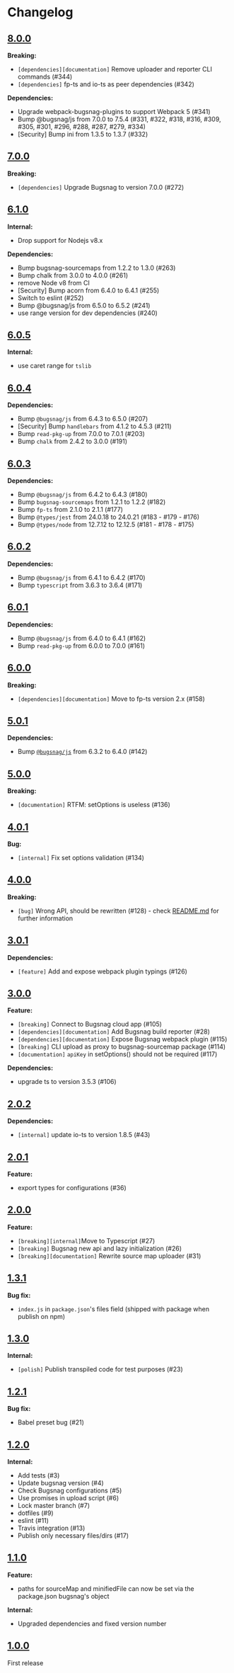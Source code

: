 # Changelog

## [8.0.0](https://github.com/contactlab/gluex/releases/tag/v8.0.0)

**Breaking:**

- `[dependencies][documentation]` Remove uploader and reporter CLI commands (#344)
- `[dependencies]` fp-ts and io-ts as peer dependencies (#342)

**Dependencies:**

- Upgrade webpack-bugsnag-plugins to support Webpack 5 (#341)
- Bump @bugsnag/js from 7.0.0 to 7.5.4 (#331, #322, #318, #316, #309, #305, #301, #296, #288, #287, #279, #334)
- [Security] Bump ini from 1.3.5 to 1.3.7 (#332)

## [7.0.0](https://github.com/contactlab/gluex/releases/tag/v7.0.0)

**Breaking:**

- `[dependencies]` Upgrade Bugsnag to version 7.0.0 (#272)

## [6.1.0](https://github.com/contactlab/gluex/releases/tag/v6.1.0)

**Internal:**

- Drop support for Nodejs v8.x

**Dependencies:**

- Bump bugsnag-sourcemaps from 1.2.2 to 1.3.0 (#263)
- Bump chalk from 3.0.0 to 4.0.0 (#261)
- remove Node v8 from CI
- [Security] Bump acorn from 6.4.0 to 6.4.1 (#255)
- Switch to eslint (#252)
- Bump @bugsnag/js from 6.5.0 to 6.5.2 (#241)
- use range version for dev dependencies (#240)

## [6.0.5](https://github.com/contactlab/gluex/releases/tag/v6.0.5)

**Internal:**

- use caret range for `tslib`

## [6.0.4](https://github.com/contactlab/gluex/releases/tag/v6.0.4)

**Dependencies:**

- Bump `@bugsnag/js` from 6.4.3 to 6.5.0 (#207)
- [Security] Bump `handlebars` from 4.1.2 to 4.5.3 (#211)
- Bump `read-pkg-up` from 7.0.0 to 7.0.1 (#203)
- Bump `chalk` from 2.4.2 to 3.0.0 (#191)

## [6.0.3](https://github.com/contactlab/gluex/releases/tag/v6.0.3)

**Dependencies:**

- Bump `@bugsnag/js` from 6.4.2 to 6.4.3 (#180)
- Bump `bugsnag-sourcemaps` from 1.2.1 to 1.2.2 (#182)
- Bump `fp-ts` from 2.1.0 to 2.1.1 (#177)
- Bump `@types/jest` from 24.0.18 to 24.0.21 (#183 - #179 - #176)
- Bump `@types/node` from 12.7.12 to 12.12.5 (#181 - #178 - #175)

## [6.0.2](https://github.com/contactlab/gluex/releases/tag/v6.0.2)

**Dependencies:**

- Bump `@bugsnag/js` from 6.4.1 to 6.4.2 (#170)
- Bump `typescript` from 3.6.3 to 3.6.4 (#171)

## [6.0.1](https://github.com/contactlab/gluex/releases/tag/v6.0.1)

**Dependencies:**

- Bump `@bugsnag/js` from 6.4.0 to 6.4.1 (#162)
- Bump `read-pkg-up` from 6.0.0 to 7.0.0 (#161)

## [6.0.0](https://github.com/contactlab/gluex/releases/tag/v6.0.0)

**Breaking:**

- `[dependencies][documentation]` Move to fp-ts version 2.x (#158)

## [5.0.1](https://github.com/contactlab/gluex/releases/tag/v5.0.1)

**Dependencies:**

- Bump [`@bugsnag/js`](https://github.com/bugsnag/bugsnag-js) from 6.3.2 to 6.4.0 (#142)

## [5.0.0](https://github.com/contactlab/gluex/releases/tag/v5.0.0)

**Breaking:**

- `[documentation]` RTFM: setOptions is useless (#136)

## [4.0.1](https://github.com/contactlab/gluex/releases/tag/v4.0.1)

**Bug:**

- `[internal]` Fix set options validation (#134)

## [4.0.0](https://github.com/contactlab/gluex/releases/tag/v4.0.0)

**Breaking:**

- `[bug]` Wrong API, should be rewritten (#128) - check [README.md](README.md) for further information

## [3.0.1](https://github.com/contactlab/gluex/releases/tag/v3.0.1)

**Dependencies:**

- `[feature]` Add and expose webpack plugin typings (#126)

## [3.0.0](https://github.com/contactlab/gluex/releases/tag/v3.0.0)

**Feature:**

- `[breaking]` Connect to Bugsnag cloud app (#105)
- `[dependencies][documentation]` Add Bugsnag build reporter (#28)
- `[dependencies][documentation]` Expose Bugsnag webpack plugin (#115)
- `[breaking]` CLI upload as proxy to bugsnag-sourcemap package (#114)
- `[documentation]` `apiKey` in setOptions() should not be required (#117)

**Dependencies:**

- upgrade ts to version 3.5.3 (#106)

## [2.0.2](https://github.com/contactlab/gluex/releases/tag/v2.0.2)

**Dependencies:**

- `[internal]` update io-ts to version 1.8.5 (#43)

## [2.0.1](https://github.com/contactlab/gluex/releases/tag/v2.0.1)

**Feature:**

- export types for configurations (#36)

## [2.0.0](https://github.com/contactlab/gluex/releases/tag/v2.0.0)

**Feature:**

- `[breaking][internal]`Move to Typescript (#27)
- `[breaking]` Bugsnag new api and lazy initialization (#26)
- `[breaking][documentation]` Rewrite source map uploader (#31)

## [1.3.1](https://github.com/contactlab/gluex/releases/tag/v1.3.1)

**Bug fix:**

- `index.js` in `package.json`'s files field (shipped with package when publish on npm)

## [1.3.0](https://github.com/contactlab/gluex/releases/tag/v1.3.0)

**Internal:**

- `[polish]` Publish transpiled code for test purposes (#23)

## [1.2.1](https://github.com/contactlab/gluex/releases/tag/v1.2.1)

**Bug fix:**

- Babel preset bug (#21)

## [1.2.0](https://github.com/contactlab/gluex/releases/tag/v1.2.0)

**Internal:**

- Add tests (#3)
- Update bugsnag version (#4)
- Check Bugsnag configurations (#5)
- Use promises in upload script (#6)
- Lock master branch (#7)
- dotfiles (#9)
- eslint (#11)
- Travis integration (#13)
- Publish only necessary files/dirs (#17)

## [1.1.0](https://github.com/contactlab/gluex/releases/tag/v1.1.0)

**Feature:**

- paths for sourceMap and minifiedFile can now be set via the package.json bugsnag's object

**Internal:**

- Upgraded dependencies and fixed version number

## [1.0.0](https://github.com/contactlab/gluex/releases/tag/v1.0.0)

First release

